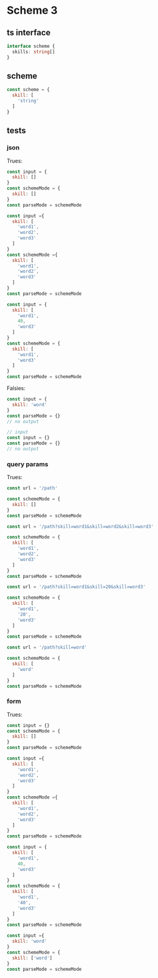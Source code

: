 

# Scheme 3

## ts interface

```ts
interface scheme {
  skills: string[]
}
```



## scheme

```js
const scheme = {
  skill: [
    'string'
  ]
}
```



## tests



### json

Trues:

```js
const input = {
  skill: []
}
const schemeMode = {
  skill: []
}
const parseMode = schemeMode
```

```js
const input ={
  skill: [
    'word1',
    'word2',
    'word3'
  ]
}
const schemeMode ={
  skill: [
    'word1',
    'word2',
    'word3'
  ]
}
const parseMode = schemeMode
```

```js
const input = {
  skill: [
    'word1',
    40,
    'word3'
  ]
}
const schemeMode = {
  skill: [
    'word1',
    'word3'
  ]
}
const parseMode = schemeMode
```

Falsies:

```js
const input = {
  skill: 'word'
}
const parseMode = {}
// no output
```

```js
// input
const input = {}
const parseMode = {}
// no output
```



### query params

Trues:

```js
const url = '/path'

const schemeMode = {
  skill: []
}
const parseMode = schemeMode
```

```js
const url = '/path?skill=word1&skill=word2&skill=word3'

const schemeMode = {
  skill: [
    'word1',
    'word2',
    'word3'
  ]
}
const parseMode = schemeMode
```

```js
const url = '/path?skill=word1&skill=20&skill=word3'

const schemeMode = {
  skill: [
    'word1',
    '20',
    'word3'
  ]
}
const parseMode = schemeMode
```

```js
const url = '/path?skill=word'

const schemeMode = {
  skill: [
    'word'
  ]
}
const parseMode = schemeMode
```



### form

Trues:

```js
const input = {}
const schemeMode = {
  skill: []
}
const parseMode = schemeMode
```

```js
const input ={
  skill: [
    'word1',
    'word2',
    'word3'
  ]
}
const schemeMode ={
  skill: [
    'word1',
    'word2',
    'word3'
  ]
}
const parseMode = schemeMode
```

```js
const input = {
  skill: [
    'word1',
    40,
    'word3'
  ]
}
const schemeMode = {
  skill: [
    'word1',
    '40',
    'word3'
  ]
}
const parseMode = schemeMode
```

```js
const input ={
  skill: 'word'
}
const schemeMode = {
  skill: ['word']
}
const parseMode = schemeMode
```